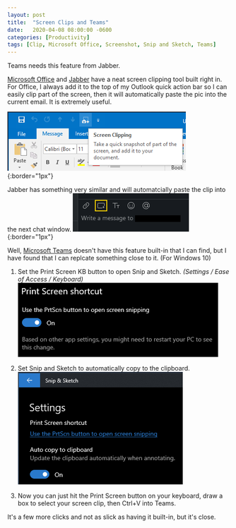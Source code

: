 ```yaml
---
layout: post
title:  "Screen Clips and Teams"
date:   2020-04-08 08:00:00 -0600
categories: [Productivity]
tags: [Clip, Microsoft Office, Screenshot, Snip and Sketch, Teams]
---
```


Teams needs this feature from Jabber.

[Microsoft Office](https://office.microsoft.com) and [Jabber](https://www.cisco.com/c/en/us/products/unified-communications/jabber/index.html) have a neat screen clipping tool built right in. For Office, I always add it to the top of my Outlook quick action bar so I can easily clip part of the screen, then it will automatically paste the pic into the current email. It is extremely useful.

![Outlook Screen Clip](/assets/2020/04/outlook-ccreen-clipping.png){:border="1px"}

Jabber has something very similar and will automatcially paste the clip into the next chat window. ![Jabber Screen Clip](/assets/2020/04/jabber-screen-clipping.png){:border="1px"}

Well, [Microsoft Teams](https://teams.microsoft.com) doesn't have this feature built-in that I can find, but I have found that I can replcate something close to it. (For Windows 10)

1. Set the Print Screen KB button to open Snip and Sketch. _(Settings / Ease of Access / Keyboard)_ ![Print Screen Button](/assets/2020/04/1-print-screen-shortcut.png)
   
2. Set Snip and Sketch to automatically copy to the clipboard. ![Auto copy to clipboard](/assets/2020/04/2-auto-copy-to-clipboard.png)
   
3. Now you can just hit the Print Screen button on your keyboard, draw a box to select your screen clip, then Ctrl+V into Teams.

It's a few more clicks and not as slick as having it built-in, but it's close.
